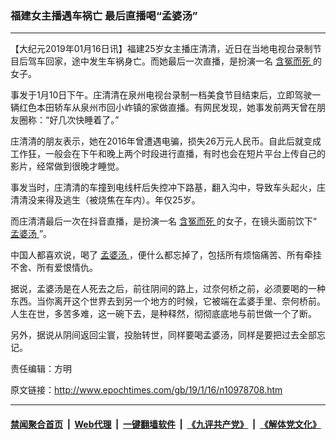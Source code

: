 ### 福建女主播遇车祸亡 最后直播喝“孟婆汤”
------------------------

<p>
 【大纪元2019年01月16日讯】福建25岁女主播庄清清，近日在当地电视台录制节目后驾车回家，途中发生车祸身亡。而她最后一次直播，是扮演一名
 <a href="http://www.epochtimes.com/gb/tag/%E5%90%AB%E5%86%A4%E8%80%8C%E6%AD%BB.html">
  含冤而死
 </a>
 的女子。
</p>
<p>
 事发于1月10日下午。庄清清在泉州电视台录制一档美食节目结束后，立即驾驶一辆红色本田轿车从泉州市回小岞镇的家做直播。有网民发现，她事发前两天曾在朋友圈称：“好几次快睡着了。”
</p>
<p>
 庄清清的朋友表示，她在2016年曾遭遇电骗，损失26万元人民币。自此后就变成工作狂，一般会在下午和晚上两个时段进行直播，有时也会在短片平台上传自己的影片，经常做到很晚才睡觉。
</p>
<p>
 事发当时，庄清清的车撞到电线杆后失控冲下路基，翻入沟中，导致车头起火，庄清清没来得及逃生（被烧焦在车内）。年仅25岁。
</p>
<p>
 而庄清清最后一次在抖音直播，是扮演一名
 <a href="http://www.epochtimes.com/gb/tag/%E5%90%AB%E5%86%A4%E8%80%8C%E6%AD%BB.html">
  含冤而死
 </a>
 的女子，在镜头面前饮下“
 <a href="http://www.epochtimes.com/gb/tag/%E5%AD%9F%E5%A9%86%E6%B1%A4.html">
  孟婆汤
 </a>
 ”。
</p>
<p>
 中国人都喜欢说，喝了
 <a href="http://www.epochtimes.com/gb/tag/%E5%AD%9F%E5%A9%86%E6%B1%A4.html">
  孟婆汤
 </a>
 ，便什么都忘掉了，包括所有烦恼痛苦、所有牵挂不舍、所有爱恨情仇。
</p>
<p>
 据说，孟婆汤是在人死去之后，前往阴间的路上，过奈何桥之前，必须要喝的一种东西。当你离开这个世界去到另一个地方的时候，它被端在孟婆手里、奈何桥前。人生在世，多苦多难，这一碗下去，是种释然，彻彻底底地与前世做一个了断。
</p>
<p>
 另外，据说从阴间返回尘寰，投胎转世，同样要喝孟婆汤，同样是要把过去全部忘记。
</p>
<p>
 责任编辑：方明
</p>

原文链接：http://www.epochtimes.com/gb/19/1/16/n10978708.htm


------------------------
#### [禁闻聚合首页](https://github.com/gfw-breaker/banned-news/blob/master/README.md) &nbsp;|&nbsp; [Web代理](https://github.com/gfw-breaker/open-proxy/blob/master/README.md) &nbsp;|&nbsp; [一键翻墙软件](https://github.com/gfw-breaker/nogfw/blob/master/README.md) &nbsp;|&nbsp; [《九评共产党》](https://github.com/gfw-breaker/9ping.md/blob/master/README.md#九评之一评共产党是什么) &nbsp;|&nbsp; [《解体党文化》](https://github.com/gfw-breaker/jtdwh.md/blob/master/README.md#绪论)